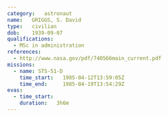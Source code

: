 ```yaml
---
category:	astronaut
name:	GRIGGS, S. David
type:	civilian
dob:	1939-09-07
qualifications:
  - MSc in administration
references:
  - http://www.nasa.gov/pdf/740566main_current.pdf
missions:
  - name: STS-51-D
    time_start:   1985-04-12T13:59:05Z
    time_end:     1985-04-19T13:54:29Z
evas:
  - time_start: 
    duration:   3h6m
---
```

